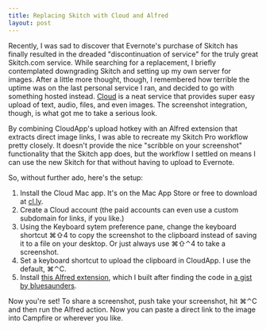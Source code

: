 ```yaml
---
title: Replacing Skitch with Cloud and Alfred
layout: post
---
```

Recently, I was sad to discover that Evernote's purchase of Skitch has finally resulted in the dreaded "discontinuation of service" for the truly great Skitch.com service. While searching for a replacement, I briefly contemplated downgrading Skitch and setting up my own server for images. After a little more thought, though, I remembered how terrible the uptime was on the last personal service I ran, and decided to go with something hosted instead. [Cloud](http://cl.ly) is a neat service that provides super easy upload of text, audio, files, and even images. The screenshot integration, though, is what got me to take a serious look. 

By combining CloudApp's upload hotkey with an Alfred extension that extracts direct image links, I was able to recreate my Skitch Pro workflow pretty closely. It doesn't provide the nice "scribble on your screenshot" functionality that the Skitch app does, but the workflow I settled on means I can use the new Skitch for that without having to upload to Evernote.

So, without further ado, here's the setup:

1. Install the Cloud Mac app. It's on the Mac App Store or free to download at [cl.ly](http://cl.ly).
2. Create a Cloud account (the paid accounts can even use a custom subdomain for links, if you like.)
3. Using the Keyboard sytem preference pane, change the keyboard shortcut ⌘⇧4 to copy the screenshot to the clipboard instead of saving it to a file on your desktop. Or just always use ⌘⇧⌃4 to take a screenshot.
4. Set a keyboard shortcut to upload the clipboard in CloudApp. I use the default, ⌘⌃C.
5. Install [this Alfred extension](http://cl.ly/2T0e450Q2S3u/download/CloudApp%20Link.alfredextension), which I built after finding the code in [a gist by bluesaunders](https://gist.github.com/3170735).

Now you're set! To share a screenshot, push take your screenshot, hit ⌘⌃C and then run the Alfred action. Now you can paste a direct link to the image into Campfire or wherever you like.